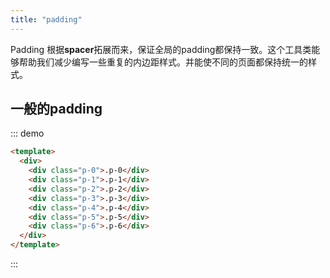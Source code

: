 ```yaml
---
title: "padding"
---
```


Padding 根据**spacer**拓展而来，保证全局的padding都保持一致。这个工具类能够帮助我们减少编写一些重复的内边距样式。并能使不同的页面都保持统一的样式。

## 一般的padding

::: demo
```html
<template>
  <div>
    <div class="p-0">.p-0</div>
    <div class="p-1">.p-1</div>
    <div class="p-2">.p-2</div>
    <div class="p-3">.p-3</div>
    <div class="p-4">.p-4</div>
    <div class="p-5">.p-5</div>
    <div class="p-6">.p-6</div>
  </div>
</template>
```
:::